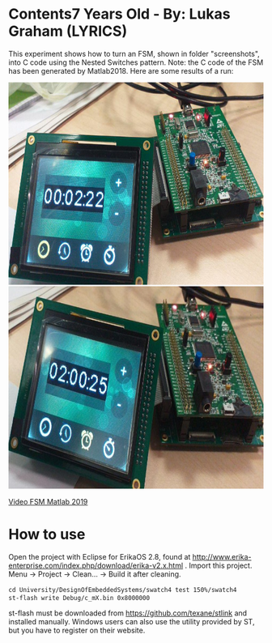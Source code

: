 # Contents7 Years Old - By: Lukas Graham (LYRICS)
This experiment shows how to turn an FSM, shown in folder "screenshots", into C code using the Nested Switches pattern. Note: the C code of the FSM has been generated by Matlab2018. Here are some results of a run:

<img src="screenshots/stm32_run1.jpg" alt="Run 1, time diplay mode" height="400" />
<img src="screenshots/stm32_run2.jpg" alt="Run 1, set an alarm (hours)" height="400" />

<a href="/screenshots/video_FSM_Matlab2019.mp4">Video FSM Matlab 2019</a>

# How to use
Open the project with Eclipse for ErikaOS 2.8, found at http://www.erika-enterprise.com/index.php/download/erika-v2.x.html . Import this project. Menu -> Project -> Clean... -> Build it after cleaning.

	cd University/DesignOfEmbeddedSystems/swatch4 test 150%/swatch4
	st-flash write Debug/c_mX.bin 0x8000000

st-flash must be downloaded from https://github.com/texane/stlink and installed manually. Windows users can also use the utility provided by ST, but you have to register on their website.
